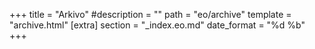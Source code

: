 +++
title = "Arkivo"
#description = ""
path = "eo/archive"
template = "archive.html"
[extra]
section = "_index.eo.md"
date_format = "%d %b"
+++
